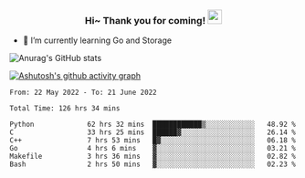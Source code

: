 <h3 align="center">
    Hi~ Thank you for coming!
    <img src="https://media.giphy.com/media/hvRJCLFzcasrR4ia7z/giphy.gif" width="25px">
</h3>

<!--
**pineapple-man/pineapple-man** is a ✨ _special_ ✨ repository because its `README.md` (this file) appears on your GitHub profile.

Here are some ideas to get you started:
- 🔭 I’m currently working on ...
- 🤔 I’m looking for help with ...
- 💬 Ask me about ...
- 📫 How to reach me: ...
- 😄 Pronouns: ...
- ⚡ Fun fact: 
- 👯 I’m looking to collaborate on kubernetes
-->
- 🌱 I’m currently learning Go and Storage


![Anurag's GitHub stats](https://github-readme-stats.vercel.app/api?username=pineapple-man&show_icons=true&theme=radical)


[![Ashutosh's github activity graph](https://activity-graph.herokuapp.com/graph?username=pineapple-man&bg_color=fffff0&color=708090&line=24292e&point=24292e&area=true&hide_border=true)](https://github.com/ashutosh00710/github-readme-activity-graph)

<!--START_SECTION:waka-->

```text
From: 22 May 2022 - To: 21 June 2022

Total Time: 126 hrs 34 mins

Python             62 hrs 32 mins  ████████████▒░░░░░░░░░░░░   48.92 %
C                  33 hrs 25 mins  ██████▓░░░░░░░░░░░░░░░░░░   26.14 %
C++                7 hrs 53 mins   █▓░░░░░░░░░░░░░░░░░░░░░░░   06.18 %
Go                 4 hrs 6 mins    ▓░░░░░░░░░░░░░░░░░░░░░░░░   03.21 %
Makefile           3 hrs 36 mins   ▓░░░░░░░░░░░░░░░░░░░░░░░░   02.82 %
Bash               2 hrs 50 mins   ▓░░░░░░░░░░░░░░░░░░░░░░░░   02.23 %
```

<!--END_SECTION:waka-->
